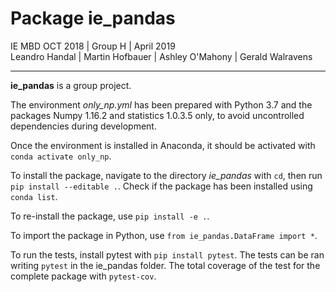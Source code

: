 
# Package ie_pandas

IE MBD OCT 2018 | Group H | April 2019  
Leandro Handal | Martin Hofbauer | Ashley O'Mahony | Gerald Walravens

***

**ie_pandas** is a group project.

The environment *only_np.yml* has been prepared with Python 3.7 and the packages Numpy 1.16.2 and statistics 1.0.3.5 only, to avoid uncontrolled dependencies during development.

Once the environment is installed in Anaconda, it should be activated with `conda activate only_np`.  

To install the package, navigate to the directory *ie_pandas* with `cd`, then run `pip install --editable .`. Check if the package has been installed using `conda list`.

To re-install the package, use `pip install -e .`.

To import the package in Python, use `from ie_pandas.DataFrame import *`.

To run the tests, install pytest with `pip install pytest`. The tests can be ran writing `pytest` in the ie_pandas folder. The total coverage of the test for the complete package with `pytest-cov`.